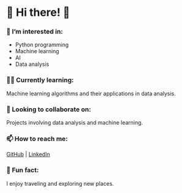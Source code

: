 <h1 align="left">🌻​ Hi there! 🌻​</h1>

<h3 align="left">👀 I’m interested in:</h3>
<ul>
  <li>Python programming</li>
  <li>Machine learning</li>
  <li>AI</li>
  <li>Data analysis</li>
</ul>

<h3 align="left">🏴‍☠️ Currently learning:</h3>
<p align="left">
  Machine learning algorithms and their applications in data analysis.
</p>

<h3 align="left">💞️ Looking to collaborate on:</h3>
<p align="left">
  Projects involving data analysis and machine learning.
</p>

<h3 align="left">📫 How to reach me:</h3>
<p align="left">
<a href="https://github.com/Jezabel-sh" target="_blank">GitHub</a> | 
<a href="https://www.linkedin.com/feed/?trk=guest_homepage-basic_google-one-tap-submit" target="_blank">LinkedIn</a>
</p>

<h3 align="left">🚀 Fun fact:</h3>
<p align="left">I enjoy traveling and exploring new places.</p>
